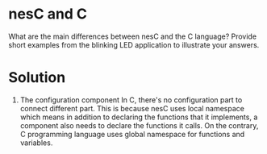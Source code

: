 # nesC and C
What are the main differences between nesC and the C language? Provide short examples from the blinking LED application to illustrate your answers.

# Solution
1. The configuration component
In C, there's no configuration part to connect different part. This is because nesC uses local namespace which means in addition to declaring the functions that it implements, a component also needs to declare the functions it calls. On the contrary, C programming language uses global namespace for functions and variables.
